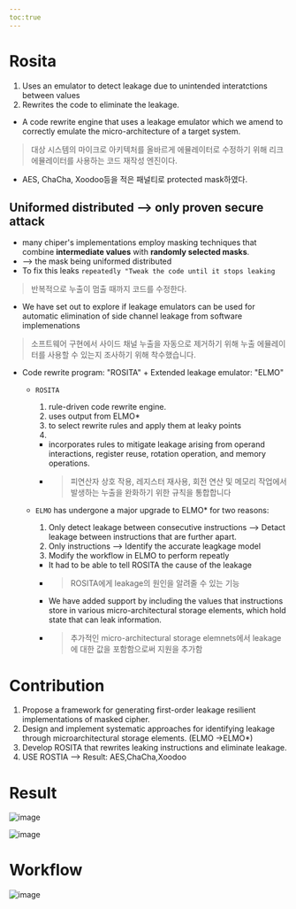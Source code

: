 ```yaml
---
toc:true
---
```


# Rosita
1. Uses an emulator to detect leakage due to unintended interatctions between values   
2. Rewrites the code to eliminate the leakage.

* A code rewrite engine that uses a leakage emulator which we amend to correctly emulate the micro-architecture of a target system.
> 대상 시스템의 마이크로 아키텍처를 올바르게 에뮬레이터로 수정하기 위해 리크 에뮬레이터를 사용하는 코드 재작성 엔진이다.
* AES, ChaCha, Xoodoo등을 적은 패널티로 protected mask하였다. 
## Uniformed distributed --> only proven secure attack 
* many chiper's implementations employ masking techniques that combine **intermediate values** with **randomly selected masks**.
* --> the mask being uniformed distributed
* To fix this leaks ``` repeatedly "Tweak the code until it stops leaking ```
> 반복적으로 누출이 멈출 때까지 코드를 수정한다.
* We have set out to explore if leakage emulators can be used for automatic elimination of side channel leakage from software implemenations
> 소프트웨어 구현에서 사이드 채널 누출을 자동으로 제거하기 위해 누출 에뮬레이터를 사용할 수 있는지 조사하기 위해 착수했습니다.

* Code rewrite program: "ROSITA" + Extended leakage emulator: "ELMO"

  * ```ROSITA``` 
    1. rule-driven code rewrite engine.
    2. uses output from ELMO*
    3. to select rewrite rules and apply them at leaky points
    4. 
    * incorporates rules to mitigate leakage arising from operand interactions, register reuse, rotation operation, and memory operations. 
    * > 피연산자 상호 작용, 레지스터 재사용, 회전 연산 및 메모리 작업에서 발생하는 누출을 완화하기 위한 규칙을 통합합니다
 
  * ```ELMO``` has undergone a major upgrade to ELMO* for two reasons:
    1. Only detect leakage between consecutive instructions --> Detact leakage between instructions that are further apart.
    2. Only instructions --> Identify the accurate leagkage model
    3. Modify the workflow in ELMO to perform repeatly
    * It had to be able to tell ROSITA the cause of the leakage
    * > ROSITA에게 leakage의 원인을 알려줄 수 있는 기능
    * We have added support by including the values that instructions store in various micro-architectural storage elements, which hold state that can leak information.
    * > 추가적인 micro-architectural storage elemnets에서 leakage에 대한 값을 포함함으로써 지원을 추가함  

# Contribution
1. Propose a framework for generating first-order leakage resilient implementations of masked cipher.
2. Design and implement systematic approaches for identifying leakage through microarchitectural storage elements. (ELMO ->ELMO*)
3. Develop ROSITA that rewrites leaking instructions and eliminate leakage.
4. USE ROSTIA --> Result: AES,ChaCha,Xoodoo

# Result
![image](https://user-images.githubusercontent.com/67637935/117383032-cf7cb880-af1a-11eb-9d3f-946234503ced.png)

![image](https://user-images.githubusercontent.com/67637935/117402476-6bb9b600-af41-11eb-9aac-f03d8eec1f88.png)


# Workflow
![image](https://user-images.githubusercontent.com/67637935/117382988-b70c9e00-af1a-11eb-90a2-6e78e3a40d5c.png)
